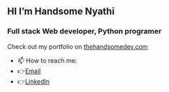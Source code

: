 ## HI I’m Handsome Nyathi
### Full stack Web developer, Python programer

Check out my portfolio on [thehandsomedev.com](https://thehandsomedev.com)
- 📫 How to reach me:
- 👉[Email](handsomenyathi1@gmail.com)
- 👉[LinkedIn](linkedin.com/in/handsome-nyathi-9a3116275)
<!---
MisterH100/MisterH100 is a ✨ special ✨ repository because its `README.md` (this file) appears on your GitHub profile.
You can click the Preview link to take a look at your changes.
--->
